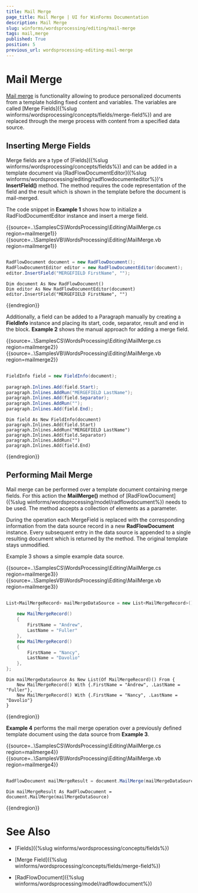 ```yaml
---
title: Mail Merge
page_title: Mail Merge | UI for WinForms Documentation
description: Mail Merge
slug: winforms/wordsprocessing/editing/mail-merge
tags: mail,merge
published: True
position: 5
previous_url: wordsprocessing-editing-mail-merge
---
```


# Mail Merge

[Mail merge](http://en.wikipedia.org/wiki/Mail_merge) is functionality allowing to produce personalized documents from a template holding fixed content and variables. The variables are called [Merge Fields]({%slug winforms/wordsprocessing/concepts/fields/merge-field%}) and are replaced through the merge process with content from a specified data source.
      

## Inserting Merge Fields

Merge fields are a type of [Fields]({%slug winforms/wordsprocessing/concepts/fields%}) and can be added in a template document via [RadFlowDocumentEditor]({%slug winforms/wordsprocessing/editing/radflowdocumenteditor%})'s __InsertFIeld()__ method. The method requires the code representation of the field and the result which is shown in the template before the document is mail-merged.

The code snippet in __Example 1__ shows how to initialize a RadFlodDocumentEditor instance and insert a merge field.

{{source=..\SamplesCS\WordsProcessing\Editing\MailMerge.cs region=mailmerge1}} 
{{source=..\SamplesVB\WordsProcessing\Editing\MailMerge.vb region=mailmerge1}} 

````C#
            
RadFlowDocument document = new RadFlowDocument();
RadFlowDocumentEditor editor = new RadFlowDocumentEditor(document);
editor.InsertField("MERGEFIELD FirstName", "");

````
````VB.NET
Dim document As New RadFlowDocument()
Dim editor As New RadFlowDocumentEditor(document)
editor.InsertField("MERGEFIELD FirstName", "")

````

{{endregion}} 

Additionally, a field can be added to a Paragraph manually by creating a __FieldInfo__ instance and placing its start, code, separator, result and end in the block. __Example 2__ shows the manual approach for adding a merge field.

{{source=..\SamplesCS\WordsProcessing\Editing\MailMerge.cs region=mailmerge2}} 
{{source=..\SamplesVB\WordsProcessing\Editing\MailMerge.vb region=mailmerge2}} 

````C#
            
FieldInfo field = new FieldInfo(document);
            
paragraph.Inlines.Add(field.Start);
paragraph.Inlines.AddRun("MERGEFIELD LastName");
paragraph.Inlines.Add(field.Separator);
paragraph.Inlines.AddRun("");
paragraph.Inlines.Add(field.End);

````
````VB.NET
Dim field As New FieldInfo(document)
paragraph.Inlines.Add(field.Start)
paragraph.Inlines.AddRun("MERGEFIELD LastName")
paragraph.Inlines.Add(field.Separator)
paragraph.Inlines.AddRun("")
paragraph.Inlines.Add(field.End)

````

{{endregion}} 

## Performing Mail Merge

Mail merge can be performed over a template document containing merge fields. For this action the __MailMerge()__ method of [RadFlowDocument]({%slug winforms/wordsprocessing/model/radflowdocument%}) needs to be used. The method accepts a collection of elements as a parameter.
        

During the operation each MergeField is replaced with the corresponding information from the data source record in a new __RadFlowDocument__ instance. Every subsequent entry in the data source is appended to a single resulting document which is returned by the method. The original template stays unmodified.

Example 3 shows a simple example data source.

{{source=..\SamplesCS\WordsProcessing\Editing\MailMerge.cs region=mailmerge3}} 
{{source=..\SamplesVB\WordsProcessing\Editing\MailMerge.vb region=mailmerge3}} 

````C#
    
List<MailMergeRecord> mailMergeDataSource = new List<MailMergeRecord>()
            {
    new MailMergeRecord()
    {
        FirstName = "Andrew",
        LastName = "Fuller"
    },
    new MailMergeRecord()
    {
        FirstName = "Nancy",
        LastName = "Davolio"
    },
};

````
````VB.NET
Dim mailMergeDataSource As New List(Of MailMergeRecord)() From {
    New MailMergeRecord() With {.FirstName = "Andrew", .LastName = "Fuller"},
    New MailMergeRecord() With {.FirstName = "Nancy", .LastName = "Davolio"}
}

````

{{endregion}} 

__Example 4__ performs the mail merge operation over a previously defined template document using the data source from  __Example 3__.

{{source=..\SamplesCS\WordsProcessing\Editing\MailMerge.cs region=mailmerge4}} 
{{source=..\SamplesVB\WordsProcessing\Editing\MailMerge.vb region=mailmerge4}} 

````C#
        
RadFlowDocument mailMergeResult = document.MailMerge(mailMergeDataSource);

````
````VB.NET
Dim mailMergeResult As RadFlowDocument = document.MailMerge(mailMergeDataSource)

````

{{endregion}} 

# See Also

 * [Fields]({%slug winforms/wordsprocessing/concepts/fields%})

 * [Merge Field]({%slug winforms/wordsprocessing/concepts/fields/merge-field%})

 * [RadFlowDocument]({%slug winforms/wordsprocessing/model/radflowdocument%})
